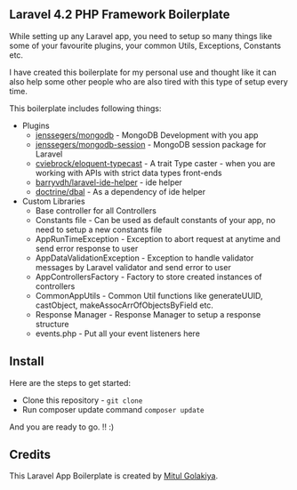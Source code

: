 ## Laravel 4.2 PHP Framework Boilerplate

While setting up any Laravel app, you need to setup so many things like some of your favourite plugins, your common Utils, Exceptions, Constants etc.

I have created this boilerplate for my personal use and thought like it can also help some other people who are also tired with this type of setup every time.

This boilerplate includes following things:

* Plugins
    * [jenssegers/mongodb](https://github.com/jenssegers/laravel-mongodb) - MongoDB Development with you app
    * [jenssegers/mongodb-session](https://github.com/jenssegers/laravel-mongodb-session) - MongoDB session package for Laravel
    * [cviebrock/eloquent-typecast](https://github.com/cviebrock/eloquent-typecast) - A trait Type caster - when you are working with APIs with strict data types front-ends
    * [barryvdh/laravel-ide-helper](https://github.com/barryvdh/laravel-ide-helper) - ide helper
    * [doctrine/dbal](https://github.com/doctrine/dbal) - As a dependency of ide helper
* Custom Libraries
    * Base controller for all Controllers
    * Constants file - Can be used as default constants of your app, no need to setup a new constants file
    * AppRunTimeException - Exception to abort request at anytime and send error response to user
    * AppDataValidationException - Exception to handle validator messages by Laravel validator and send error to user
    * AppControllersFactory - Factory to store created instances of controllers
    * CommonAppUtils - Common Util functions like generateUUID, castObject, makeAssocArrOfObjectsByField etc.
    * Response Manager - Response Manager to setup a response structure
    * events.php - Put all your event listeners here


## Install

Here are the steps to get started:

* Clone this repository - `git clone`
* Run composer update command `composer update`

And you are ready to go. !! :)

## Credits

This Laravel App Boilerplate is created by [Mitul Golakiya](https://github.com/mitulgolakiya).

